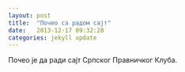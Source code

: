 ```yaml
---
layout: post
title:  "Почео са радом сајт"
date:   2013-12-17 09:32:28
categories: jekyll update
---
```


Почео је да ради сајт Српског Правничког Клуба.


